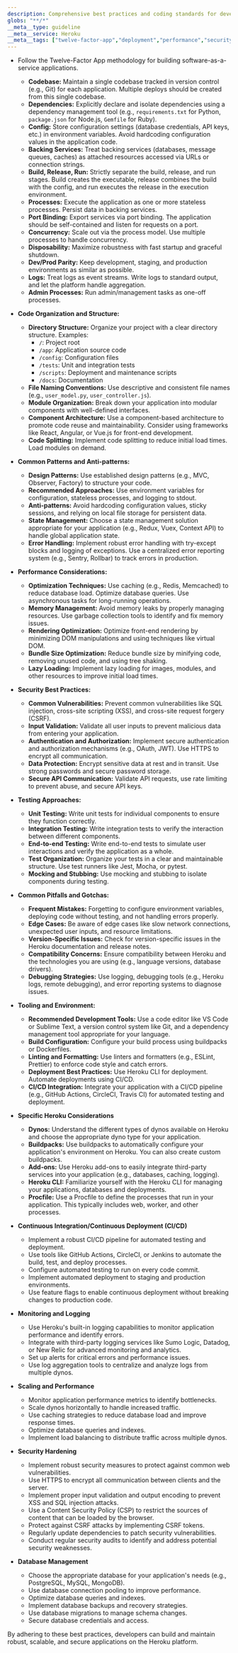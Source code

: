 ```yaml
---
description: Comprehensive best practices and coding standards for developing, deploying, and maintaining applications on the Heroku platform. This rule emphasizes the Twelve-Factor App methodology and provides detailed guidance for optimizing application architecture, performance, security, and maintainability on Heroku.
globs: "**/*"
__meta__type: guideline
__meta__service: Heroku
__meta__tags: ["twelve-factor-app","deployment","performance","security","maintainability"]
---
```

- Follow the Twelve-Factor App methodology for building software-as-a-service applications.
  - **Codebase:** Maintain a single codebase tracked in version control (e.g., Git) for each application. Multiple deploys should be created from this single codebase.
  - **Dependencies:** Explicitly declare and isolate dependencies using a dependency management tool (e.g., `requirements.txt` for Python, `package.json` for Node.js, `Gemfile` for Ruby).
  - **Config:** Store configuration settings (database credentials, API keys, etc.) in environment variables. Avoid hardcoding configuration values in the application code.
  - **Backing Services:** Treat backing services (databases, message queues, caches) as attached resources accessed via URLs or connection strings.
  - **Build, Release, Run:** Strictly separate the build, release, and run stages. Build creates the executable, release combines the build with the config, and run executes the release in the execution environment.
  - **Processes:** Execute the application as one or more stateless processes. Persist data in backing services.
  - **Port Binding:** Export services via port binding. The application should be self-contained and listen for requests on a port.
  - **Concurrency:** Scale out via the process model. Use multiple processes to handle concurrency.
  - **Disposability:** Maximize robustness with fast startup and graceful shutdown.
  - **Dev/Prod Parity:** Keep development, staging, and production environments as similar as possible.
  - **Logs:** Treat logs as event streams. Write logs to standard output, and let the platform handle aggregation.
  - **Admin Processes:** Run admin/management tasks as one-off processes.

- **Code Organization and Structure:**
  - **Directory Structure:** Organize your project with a clear directory structure. Examples:
    - `/`: Project root
    - `/app`: Application source code
    - `/config`: Configuration files
    - `/tests`: Unit and integration tests
    - `/scripts`: Deployment and maintenance scripts
    - `/docs`: Documentation
  - **File Naming Conventions:** Use descriptive and consistent file names (e.g., `user_model.py`, `user_controller.js`).
  - **Module Organization:** Break down your application into modular components with well-defined interfaces.
  - **Component Architecture:** Use a component-based architecture to promote code reuse and maintainability. Consider using frameworks like React, Angular, or Vue.js for front-end development.
  - **Code Splitting:** Implement code splitting to reduce initial load times.  Load modules on demand.

- **Common Patterns and Anti-patterns:**
  - **Design Patterns:** Use established design patterns (e.g., MVC, Observer, Factory) to structure your code.
  - **Recommended Approaches:** Use environment variables for configuration, stateless processes, and logging to stdout.
  - **Anti-patterns:** Avoid hardcoding configuration values, sticky sessions, and relying on local file storage for persistent data.
  - **State Management:** Choose a state management solution appropriate for your application (e.g., Redux, Vuex, Context API) to handle global application state.
  - **Error Handling:** Implement robust error handling with try-except blocks and logging of exceptions. Use a centralized error reporting system (e.g., Sentry, Rollbar) to track errors in production.

- **Performance Considerations:**
  - **Optimization Techniques:** Use caching (e.g., Redis, Memcached) to reduce database load. Optimize database queries. Use asynchronous tasks for long-running operations.
  - **Memory Management:** Avoid memory leaks by properly managing resources. Use garbage collection tools to identify and fix memory issues.
  - **Rendering Optimization:** Optimize front-end rendering by minimizing DOM manipulations and using techniques like virtual DOM.
  - **Bundle Size Optimization:** Reduce bundle size by minifying code, removing unused code, and using tree shaking.
  - **Lazy Loading:** Implement lazy loading for images, modules, and other resources to improve initial load times.

- **Security Best Practices:**
  - **Common Vulnerabilities:** Prevent common vulnerabilities like SQL injection, cross-site scripting (XSS), and cross-site request forgery (CSRF).
  - **Input Validation:** Validate all user inputs to prevent malicious data from entering your application.
  - **Authentication and Authorization:** Implement secure authentication and authorization mechanisms (e.g., OAuth, JWT). Use HTTPS to encrypt all communication.
  - **Data Protection:** Encrypt sensitive data at rest and in transit. Use strong passwords and secure password storage.
  - **Secure API Communication:** Validate API requests, use rate limiting to prevent abuse, and secure API keys.

- **Testing Approaches:**
  - **Unit Testing:** Write unit tests for individual components to ensure they function correctly.
  - **Integration Testing:** Write integration tests to verify the interaction between different components.
  - **End-to-end Testing:** Write end-to-end tests to simulate user interactions and verify the application as a whole.
  - **Test Organization:** Organize your tests in a clear and maintainable structure. Use test runners like Jest, Mocha, or pytest.
  - **Mocking and Stubbing:** Use mocking and stubbing to isolate components during testing.

- **Common Pitfalls and Gotchas:**
  - **Frequent Mistakes:** Forgetting to configure environment variables, deploying code without testing, and not handling errors properly.
  - **Edge Cases:** Be aware of edge cases like slow network connections, unexpected user inputs, and resource limitations.
  - **Version-Specific Issues:** Check for version-specific issues in the Heroku documentation and release notes.
  - **Compatibility Concerns:** Ensure compatibility between Heroku and the technologies you are using (e.g., language versions, database drivers).
  - **Debugging Strategies:** Use logging, debugging tools (e.g., Heroku logs, remote debugging), and error reporting systems to diagnose issues.

- **Tooling and Environment:**
  - **Recommended Development Tools:** Use a code editor like VS Code or Sublime Text, a version control system like Git, and a dependency management tool appropriate for your language.
  - **Build Configuration:** Configure your build process using buildpacks or Dockerfiles.
  - **Linting and Formatting:** Use linters and formatters (e.g., ESLint, Prettier) to enforce code style and catch errors.
  - **Deployment Best Practices:** Use Heroku CLI for deployment. Automate deployments using CI/CD.
  - **CI/CD Integration:** Integrate your application with a CI/CD pipeline (e.g., GitHub Actions, CircleCI, Travis CI) for automated testing and deployment.

- **Specific Heroku Considerations**
  - **Dynos:** Understand the different types of dynos available on Heroku and choose the appropriate dyno type for your application.
  - **Buildpacks:** Use buildpacks to automatically configure your application's environment on Heroku. You can also create custom buildpacks.
  - **Add-ons:** Use Heroku add-ons to easily integrate third-party services into your application (e.g., databases, caching, logging).
  - **Heroku CLI:** Familiarize yourself with the Heroku CLI for managing your applications, databases and deployments.
  - **Procfile:** Use a Procfile to define the processes that run in your application. This typically includes web, worker, and other processes.

- **Continuous Integration/Continuous Deployment (CI/CD)**
  - Implement a robust CI/CD pipeline for automated testing and deployment.
  - Use tools like GitHub Actions, CircleCI, or Jenkins to automate the build, test, and deploy processes.
  - Configure automated testing to run on every code commit.
  - Implement automated deployment to staging and production environments.
  - Use feature flags to enable continuous deployment without breaking changes to production code.

- **Monitoring and Logging**
  - Use Heroku's built-in logging capabilities to monitor application performance and identify errors.
  - Integrate with third-party logging services like Sumo Logic, Datadog, or New Relic for advanced monitoring and analytics.
  - Set up alerts for critical errors and performance issues.
  - Use log aggregation tools to centralize and analyze logs from multiple dynos.

- **Scaling and Performance**
  - Monitor application performance metrics to identify bottlenecks.
  - Scale dynos horizontally to handle increased traffic.
  - Use caching strategies to reduce database load and improve response times.
  - Optimize database queries and indexes.
  - Implement load balancing to distribute traffic across multiple dynos.

- **Security Hardening**
  - Implement robust security measures to protect against common web vulnerabilities.
  - Use HTTPS to encrypt all communication between clients and the server.
  - Implement proper input validation and output encoding to prevent XSS and SQL injection attacks.
  - Use a Content Security Policy (CSP) to restrict the sources of content that can be loaded by the browser.
  - Protect against CSRF attacks by implementing CSRF tokens.
  - Regularly update dependencies to patch security vulnerabilities.
  - Conduct regular security audits to identify and address potential security weaknesses.

- **Database Management**
  - Choose the appropriate database for your application's needs (e.g., PostgreSQL, MySQL, MongoDB).
  - Use database connection pooling to improve performance.
  - Optimize database queries and indexes.
  - Implement database backups and recovery strategies.
  - Use database migrations to manage schema changes.
  - Secure database credentials and access.

By adhering to these best practices, developers can build and maintain robust, scalable, and secure applications on the Heroku platform.